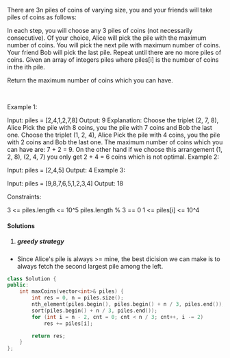 There are 3n piles of coins of varying size, you and your friends will take piles of coins as follows:

In each step, you will choose any 3 piles of coins (not necessarily consecutive).
Of your choice, Alice will pick the pile with the maximum number of coins.
You will pick the next pile with maximum number of coins.
Your friend Bob will pick the last pile.
Repeat until there are no more piles of coins.
Given an array of integers piles where piles[i] is the number of coins in the ith pile.

Return the maximum number of coins which you can have.

 

Example 1:

Input: piles = [2,4,1,2,7,8]
Output: 9
Explanation: Choose the triplet (2, 7, 8), Alice Pick the pile with 8 coins, you the pile with 7 coins and Bob the last one.
Choose the triplet (1, 2, 4), Alice Pick the pile with 4 coins, you the pile with 2 coins and Bob the last one.
The maximum number of coins which you can have are: 7 + 2 = 9.
On the other hand if we choose this arrangement (1, 2, 8), (2, 4, 7) you only get 2 + 4 = 6 coins which is not optimal.
Example 2:

Input: piles = [2,4,5]
Output: 4
Example 3:

Input: piles = [9,8,7,6,5,1,2,3,4]
Output: 18
 

Constraints:

3 <= piles.length <= 10^5
piles.length % 3 == 0
1 <= piles[i] <= 10^4


#### Solutions

1. ##### greedy strategy

- Since Alice's pile is always >= mine, the best dicision we can make is to always fetch the second largest pile among the left.

```c++
class Solution {
public:
    int maxCoins(vector<int>& piles) {
        int res = 0, n = piles.size();
        nth_element(piles.begin(), piles.begin() + n / 3, piles.end());
        sort(piles.begin() + n / 3, piles.end());
        for (int i = n - 2, cnt = 0; cnt < n / 3; cnt++, i -= 2)
            res += piles[i];

        return res;
    }
};
```
